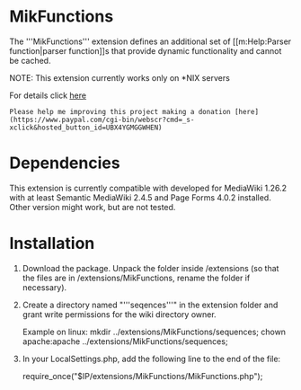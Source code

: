 # MikFunctions

The '''MikFunctions''' extension defines an additional set of [[m:Help:Parser function|parser function]]s that provide dynamic functionality and cannot be cached.

NOTE: This extension currently works only on *NIX servers

For details click [here](https://www.mediawiki.org/Extension:MikFunctions) 

	Please help me improving this project making a donation [here](https://www.paypal.com/cgi-bin/webscr?cmd=_s-xclick&hosted_button_id=UBX4YGMGGWHEN)

# Dependencies

This extension is currently compatible with developed for MediaWiki 1.26.2 with at least Semantic
MediaWiki 2.4.5 and Page Forms 4.0.2 installed. Other version might work, but
are not tested.

# Installation

1. Download the package. Unpack the folder inside /extensions (so that the files
   are in /extensions/MikFunctions, rename the folder if necessary).
   
2. Create a directory named "'''seqences'''" in the extension folder 
   and grant write permissions for the wiki directory owner.  

	Example on linux: 
		mkdir ../extensions/MikFunctions/sequences;
		chown apache:apache ../extensions/MikFunctions/sequences;

3. In your LocalSettings.php, add the following line to the end of the file:

   require_once("$IP/extensions/MikFunctions/MikFunctions.php");
   
